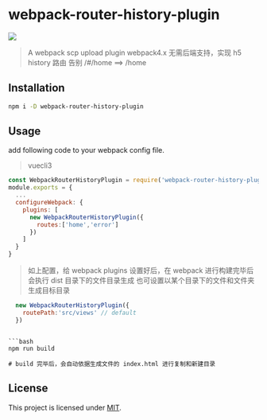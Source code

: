 # webpack-router-history-plugin

![](https://img.shields.io/npm/v/webpack-router-history-plugin.svg)

> A webpack scp upload plugin webpack4.x
> 无需后端支持，实现 h5 history 路由
> 告别 /#/home ==> /home

## Installation

```bash
npm i -D webpack-router-history-plugin
```

## Usage

add following code to your webpack config file.

> vuecli3

```javascript
const WebpackRouterHistoryPlugin = require('webpack-router-history-plugin')
module.exports = {
  ...
  configureWebpack: {
    plugins: [
      new WebpackRouterHistoryPlugin({
        routes:['home','error']
      })
    ]
  }
}
```

> 如上配置，给 webpack plugins 设置好后，在 webpack 进行构建完毕后会执行 dist 目录下的文件目录生成
> 也可设置以某个目录下的文件和文件夹生成目标目录 

```js
  new WebpackRouterHistoryPlugin({
    routePath:'src/views' // default
  })
```

```

```bash
npm run build

# build 完毕后，会自动依据生成文件的 index.html 进行复制和新建目录
```

## License

This project is licensed under [MIT](http://www.opensource.org/licenses/mit-license.php).
